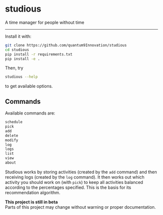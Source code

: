 # studious

A time manager for people without time

---

Install it with:

```sh
git clone https://github.com/quantum9Innovation/studious
cd studious
pip install -r requirements.txt
pip install -e .
```

Then, try

```sh
studious --help
```

to get available options.

## Commands

Available commands are:

```txt
schedule
pick
add
delete
modify
log
logs
list
view
about
```

Studious works by storing activities (created by the `add` command) and then receiving logs (created by the `log` command).
It then works out which activity you should work on (with `pick`) to keep all activities balanced according to the percentages specified.
This is the basis for its recommendation algorithm.

**This project is still in beta**  
Parts of this project may change without warning or proper documentation.
